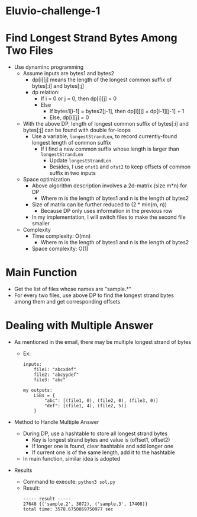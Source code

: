 # Eluvio-challenge-1

# Find Longest Strand Bytes Among Two Files
- Use dynaminc programming
  - Assume inputs are bytes1 and bytes2
    - dp[i][j] means the length of the longest common suffix of bytes[:i] and bytes[:j]
    - dp relation:
      - If i = 0 or j = 0, then dp[i][j] = 0
      - Else
        - If bytes1[i-1] = bytes2[j-1], then dp[i][j] = dp[i-1][j-1] + 1
        - Else, dp[i][j] = 0
  - With the above DP, length of longest common suffix of bytes[:i] and bytes[:j] can be found with double for-loops
    - Use a variable, `longestStrandLen`, to record currently-found longest length of common suffix
      - If I find a new common suffix whose length is larger than `longestStrandLen`
        - Update `longestStrandLen`
        - Besides, I use `ofst1` and `ofst2` to keep offsets of common suffix in two inputs
  - Space optimization
    - Above algorithm description involves a 2d-matrix (size m*n) for DP
      - Where m is the length of bytes1 and n is the length of bytes2
    - Size of matrix can be further reduced to (2 * min(m, n))
      - Because DP only uses information in the previous row
    - In my implementation, I will switch files to make the second file smaller
  - Complexity
    - Time complexity: O(mn)
      - Where m is the length of bytes1 and n is the length of bytes2
    - Space complexity: O(1)

# Main Function
- Get the list of files whose names are "sample.*"
- For every two files, use above DP to find the longest strand bytes among them and get corresponding offsets

# Dealing with Multiple Answer
- As mentioned in the email, there may be multiple longest strand of bytes
  - Ex:
    ```
    inputs:
        file1: "abcxdef"
        file2: "abcyydef"
        file3: "abc"

    my outputs:
        LSBs = {
            "abc": [(file1, 0), (file2, 0), (file3, 0)]
            "def": [(file1, 4), (file2, 5)]
        }
    ```
- Method to Handle Multiple Answer
  - During DP, use a hashtable to store all longest strand bytes
    - Key is longest strand bytes and value is (offset1, offset2)
    - If longer one is found, clear hashtable and add longer one
    - If current one is of the same length, add it to the hashtable
  - In main function, similar idea is adopted

- Results
  - Command to execute: `python3 sol.py`
  - Result:
    ```
    ----- result -----
    27648 {('sample.2', 3072), ('sample.3', 17408)}
    total time: 3578.6750869750977 sec
    ```